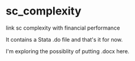 # sc_complexity
link sc complexity with financial performance

It contains a Stata .do file and that's it for now. 

I'm exploring the possiblity of putting .docx here. 
